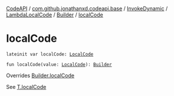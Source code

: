 [CodeAPI](../../../../index.md) / [com.github.jonathanxd.codeapi.base](../../../index.md) / [InvokeDynamic](../../index.md) / [LambdaLocalCode](../index.md) / [Builder](index.md) / [localCode](.)

# localCode

`lateinit var localCode: `[`LocalCode`](../../../-local-code/index.md)

`fun localCode(value: `[`LocalCode`](../../../-local-code/index.md)`): `[`Builder`](index.md)

Overrides [Builder.localCode](../../../-invoke-dynamic-base/-lambda-local-code-base/-builder/local-code.md)

See [T.localCode](#)

